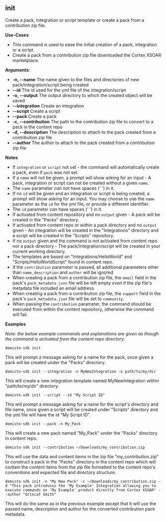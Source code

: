 ## init
Create a pack, integration or script template _or_ create a pack from a contribution zip file.

**Use-Cases**
* This command is used to ease the initial creation of a pack, integration or a script.
* Create a pack from a contribution zip file downloaded the Cortex XSOAR marketplace.

**Arguments**:
* **-n, --name** The name given to the files and directories of new pack/integration/script being created
* **--id** The id used for the yml file of the integration/script
* **-o, --output** The output directory to which the created object will be saved
* **--integration** Create an integration
* **--script** Create a script
* **--pack** Create a pack
* **-c, --contribution** The path to the contribution zip file to convert to a pack in the content repo
* **-d, --description** The description to attach to the pack created from a contribution zip file
* **--author** The author to attach to the pack created from a contribution zip file

**Notes**
* If `integration` or `script` not set - the command will automatically create a pack, even if `pack` was not set.
* If a `name` will not be given, a prompt will show asking for an input -
A pack, integration or script can not be created without a given `name`.
* The `name` parameter *can not* have spaces (' ') in it.
* If no `id` will be given and an integration or script is being created, a prompt will show asking for an input.
You may choose to use the `name` parameter as the `id` for the yml file, or provide a different identifier.
* The `id` parameter *can* have spaces (' ') in it.
* If activated from content repository and no `output` given - A pack will be created in the "Packs" directory.
* If activated from content repo or within a pack directory and no `output` given -
An integration will be created in the "Integrations" directory and a script will be created in the "Scripts" repository.
* If no `output` given and the command is not activated from content repo nor a pack directory -
The pack/integration/script will be created in your current working directory.
* The templates are based on "Integrations/HelloWorld" and "Scripts/HelloWorldScript" found in content repo.
* If the `contribution` parameter is passed, all additional parameters other than `name`, `description` and `author`
will be ignored.
* When creating a pack from a contribution zip file, the `email` field in the pack's `pack_metadata.json` file will
be left empty _even_ if the zip file's metadata file included an email address.
* When creating a pack from a contribution zip file, the `support` field in the pack's `pack_metadata.json` file will
be set to `community`.
* When passing the `contribution` parameter, the command should be executed from within the content repository,
otherwise the command will fail.

**Examples**

*Note: the below example commands and explanations are given as though the command is activated from the content repo directory.*


`demisto-sdk init`

This will prompt a message asking for a name for the pack, once given a pack will be created under the "Packs" directory.


`demisto-sdk init --integration -n MyNewIntegration -o path/to/my/dir`

This will create a new integration template named MyNewIntegration within "path/to/my/dir" directory.


`demisto-sdk init --script --id "My Script ID"`

This will prompt a message asking for a name for the script's directory and file name,
once given a script will be created under "Scripts" directory and the yml file will have the id "My Script ID".


`demisto-sdk init --pack -n My_Pack`

This will create a new pack named "My_Pack" under the "Packs" directory in content repo.


`demisto-sdk init --contribution ~/Downloads/my_contribution.zip`

This will use the data and content items in the zip file "my_contribution.zip" to construct a pack in the "Packs"
directory in the content repo which will contain the content items from the zip file formatted to the content repo's
conventions and expected file and directory structure.


`demisto-sdk init -n "My New Pack" -c ~/Downloads/my_contribution.zip -d "This pack introduces the 'My Example' Integration allowing you to execute commands on 'My Example' product directly from Cortex XSOAR" --author "Octocat Smith"`

This will do the same as in the previous example except that it will use the passed name, description and author
for the converted contribution pack metadata.
